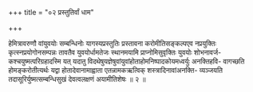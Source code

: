 +++
title = "०२ प्रस्तुतिर्वां धाम"

+++

हेमित्रावरुणौ वांयुवयोः सम्बन्धिनोः यागस्यप्रस्तुतिः प्रस्तावना करोमीतिसङ्कल्पएव नप्रयुक्तिः कृत्स्नप्रयोगोनसम्पन्नः तावतैव युवयोर्धामतेजः स्थानमयामि प्राप्नोमिसुवृक्तिः युवयोः शोभनावर्ज- कश्चयुष्मत्परिग्रहादस्मि यत् यदातु विदथेषुयज्ञेषुवांयुवांहोताहोमनिष्पादकोयमध्वर्युः अनक्तिहवि- वागच्छति होमङ्करोतीत्यर्थः यद्वा होतादेवानामाह्वाता एतन्नामकऋत्विक् शस्त्रादिनावांअनक्ति- व्यञ्जयति तदासूरिर्युष्मत्सम्बन्धिसुखं देवत्वलक्षणं अयामीतिशेषः ॥ २ ॥